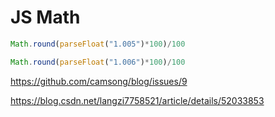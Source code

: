 # JS Math

```js
Math.round(parseFloat("1.005")*100)/100

Math.round(parseFloat("1.006")*100)/100

```

https://github.com/camsong/blog/issues/9


https://blog.csdn.net/langzi7758521/article/details/52033853
